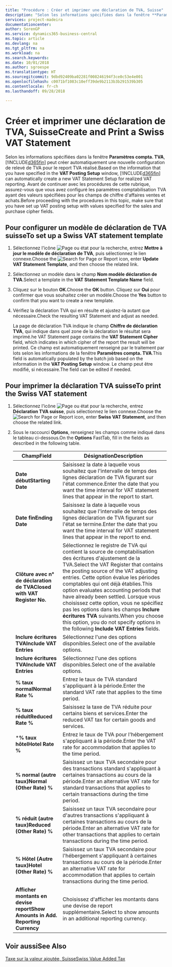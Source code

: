 ```yaml
---
title: "Procédure : Créer et imprimer une déclaration de TVA, Suisse"
description: "Selon les informations spécifiées dans la fenêtre **Paramètres compta. TVA**, Business Central peut créer automatiquement une nouvelle configuration de relevé de TVA pour le report TVA réalisé. Avant de continuer avec les procédures de cette rubrique, assurez-vous que vous avez configuré les paramètres comptabilisation TVA ayant des valeurs spécifiées pour les champs de chiffre d'affaires ventes et achats."
services: project-madeira
documentationcenter: 
author: SorenGP
ms.service: dynamics365-business-central
ms.topic: article
ms.devlang: na
ms.tgt_pltfrm: na
ms.workload: na
ms.search.keywords: 
ms.date: 10/01/2018
ms.author: sgroespe
ms.translationtype: HT
ms.sourcegitcommit: 9dbd92409ba02281f008246194f3ce0c53e4e001
ms.openlocfilehash: c0071bf1083c10eff39de9b2113b3b291539b305
ms.contentlocale: fr-ch
ms.lasthandoff: 09/28/2018

---
```

# <a name="create-and-print-a-swiss-vat-statement"></a><span data-ttu-id="0fa57-104">Créer et imprimer une déclaration de TVA, Suisse</span><span class="sxs-lookup"><span data-stu-id="0fa57-104">Create and Print a Swiss VAT Statement</span></span>
<span data-ttu-id="0fa57-105">Selon les informations spécifiées dans la fenêtre **Paramètres compta. TVA**, [!INCLUDE[d365fin](../../includes/d365fin_md.md)] peut créer automatiquement une nouvelle configuration de relevé de TVA pour le report TVA réalisé.</span><span class="sxs-lookup"><span data-stu-id="0fa57-105">Based on the information that you have specified in the **VAT Posting Setup** window, [!INCLUDE[d365fin](../../includes/d365fin_md.md)] can automatically create a new VAT Statement Setup for realized VAT reporting.</span></span> <span data-ttu-id="0fa57-106">Avant de continuer avec les procédures de cette rubrique, assurez-vous que vous avez configuré les paramètres comptabilisation TVA ayant des valeurs spécifiées pour les champs de chiffre d'affaires ventes et achats.</span><span class="sxs-lookup"><span data-stu-id="0fa57-106">Before proceeding with the procedures in this topic, make sure that you have set up VAT posting setup with values specified for the sales and purchase cipher fields.</span></span>  

## <a name="to-set-up-a-swiss-vat-statement-template"></a><span data-ttu-id="0fa57-107">Pour configurer un modèle de déclaration de TVA suisse</span><span class="sxs-lookup"><span data-stu-id="0fa57-107">To set up a Swiss VAT statement template</span></span>  

1.  <span data-ttu-id="0fa57-108">Sélectionnez l'icône ![Page ou état pour la recherche](../../media/ui-search/search_small.png "icône Page ou état pour la recherche"), entrez **Mettre à jour le modèle de déclaration de TVA**, puis sélectionnez le lien connexe.</span><span class="sxs-lookup"><span data-stu-id="0fa57-108">Choose the ![Search for Page or Report](../../media/ui-search/search_small.png "Search for Page or Report icon") icon, enter **Update VAT Statement Template**, and then choose the related link.</span></span>  
2.  <span data-ttu-id="0fa57-109">Sélectionnez un modèle dans le champ **Nom modèle déclaration de TVA**.</span><span class="sxs-lookup"><span data-stu-id="0fa57-109">Select a template in the **VAT Statement Template Name** field.</span></span>
3.  <span data-ttu-id="0fa57-110">Cliquez sur le bouton **OK**.</span><span class="sxs-lookup"><span data-stu-id="0fa57-110">Choose the **OK** button.</span></span> <span data-ttu-id="0fa57-111">Cliquez sur **Oui** pour confirmer que vous souhaitez créer un modèle.</span><span class="sxs-lookup"><span data-stu-id="0fa57-111">Choose the **Yes** button to confirm that you want to create a new template.</span></span>  
4.  <span data-ttu-id="0fa57-112">Vérifiez la déclaration TVA qui en résulte et ajustez-la autant que nécessaire.</span><span class="sxs-lookup"><span data-stu-id="0fa57-112">Check the resulting VAT Statement and adjust as needed.</span></span>  

     <span data-ttu-id="0fa57-113">La page de déclaration TVA indique le champ **Chiffre de déclaration TVA**, qui indique dans quel zone de la déclaration le résultat sera imprimé.</span><span class="sxs-lookup"><span data-stu-id="0fa57-113">he VAT Statement page contains the **VAT Statement Cipher** field, which indicates in which cipher of the report the result will be printed.</span></span> <span data-ttu-id="0fa57-114">Ce champ est automatiquement renseigné par le traitement par lots selon les informations de la fenêtre **Paramètres compta. TVA**.</span><span class="sxs-lookup"><span data-stu-id="0fa57-114">This field is automatically populated by the batch job based on the information in the **VAT Posting Setup** window.</span></span> <span data-ttu-id="0fa57-115">Le champ peut être modifié, si nécessaire.</span><span class="sxs-lookup"><span data-stu-id="0fa57-115">The field can be edited if needed.</span></span>  

## <a name="to-print-the-swiss-vat-statement"></a><span data-ttu-id="0fa57-116">Pour imprimer la déclaration TVA suisse</span><span class="sxs-lookup"><span data-stu-id="0fa57-116">To print the Swiss VAT statement</span></span>  

1.  <span data-ttu-id="0fa57-117">Sélectionnez l'icône ![Page ou état pour la recherche](../../media/ui-search/search_small.png "Page ou état pour la recherche"), entrez **Déclaration TVA suisse**, puis sélectionnez le lien connexe.</span><span class="sxs-lookup"><span data-stu-id="0fa57-117">Choose the ![Search for Page or Report](../../media/ui-search/search_small.png "Search for Page or Report icon") icon, enter **Swiss VAT Statement**, and then choose the related link.</span></span>  
2.  <span data-ttu-id="0fa57-118">Sous le raccourci **Options**, renseignez les champs comme indiqué dans le tableau ci-dessous.</span><span class="sxs-lookup"><span data-stu-id="0fa57-118">On the **Options** FastTab, fill in the fields as described in the following table.</span></span>  

    |<span data-ttu-id="0fa57-119">Champ</span><span class="sxs-lookup"><span data-stu-id="0fa57-119">Field</span></span>|<span data-ttu-id="0fa57-120">Désignation</span><span class="sxs-lookup"><span data-stu-id="0fa57-120">Description</span></span>|  
    |---------------------------------|---------------------------------------|  
    |<span data-ttu-id="0fa57-121">**Date début**</span><span class="sxs-lookup"><span data-stu-id="0fa57-121">**Starting Date**</span></span>|<span data-ttu-id="0fa57-122">Saisissez la date à laquelle vous souhaitez que l'intervalle de temps des lignes déclaration de TVA figurant sur l'état commence.</span><span class="sxs-lookup"><span data-stu-id="0fa57-122">Enter the date that you want the time interval for VAT statement lines that appear in the report to start.</span></span>|  
    |<span data-ttu-id="0fa57-123">**Date fin**</span><span class="sxs-lookup"><span data-stu-id="0fa57-123">**Ending Date**</span></span>|<span data-ttu-id="0fa57-124">Saisissez la date à laquelle vous souhaitez que l'intervalle de temps des lignes déclaration de TVA figurant sur l'état se termine.</span><span class="sxs-lookup"><span data-stu-id="0fa57-124">Enter the date that you want the time interval for VAT statement lines that appear in the report to end.</span></span>|  
    |<span data-ttu-id="0fa57-125">**Clôture avec n° de déclaration de TVA**</span><span class="sxs-lookup"><span data-stu-id="0fa57-125">**Closed with VAT Register No.**</span></span>|<span data-ttu-id="0fa57-126">Sélectionnez le registre de TVA qui contient la source de comptabilisation des écritures d'ajustement de la TVA.</span><span class="sxs-lookup"><span data-stu-id="0fa57-126">Select the VAT Register that contains the posting source of the VAT adjusting entries.</span></span> <span data-ttu-id="0fa57-127">Cette option évalue les périodes comptables qui ont déjà établies.</span><span class="sxs-lookup"><span data-stu-id="0fa57-127">This option evaluates accounting periods that have already been settled.</span></span> <span data-ttu-id="0fa57-128">Lorsque vous choisissez cette option, vous ne spécifiez pas les options dans les champs **Inclure écritures TVA** suivants.</span><span class="sxs-lookup"><span data-stu-id="0fa57-128">When you choose this option, you do not specify options in the following **Include VAT Entries** fields.</span></span>|  
    |<span data-ttu-id="0fa57-129">**Inclure écritures TVA**</span><span class="sxs-lookup"><span data-stu-id="0fa57-129">**Include VAT Entries**</span></span>|<span data-ttu-id="0fa57-130">Sélectionnez l'une des options disponibles.</span><span class="sxs-lookup"><span data-stu-id="0fa57-130">Select one of the available options.</span></span>|  
    |<span data-ttu-id="0fa57-131">**Inclure écritures TVA**</span><span class="sxs-lookup"><span data-stu-id="0fa57-131">**Include VAT Entries**</span></span>|<span data-ttu-id="0fa57-132">Sélectionnez l'une des options disponibles.</span><span class="sxs-lookup"><span data-stu-id="0fa57-132">Select one of the available options.</span></span>|  
    |<span data-ttu-id="0fa57-133">**% taux normal**</span><span class="sxs-lookup"><span data-stu-id="0fa57-133">**Normal Rate %**</span></span>|<span data-ttu-id="0fa57-134">Entrez le taux de TVA standard s'appliquant à la période.</span><span class="sxs-lookup"><span data-stu-id="0fa57-134">Enter the standard VAT rate that applies to the time period.</span></span>|  
    |<span data-ttu-id="0fa57-135">**% taux réduit**</span><span class="sxs-lookup"><span data-stu-id="0fa57-135">**Reduced Rate %**</span></span>|<span data-ttu-id="0fa57-136">Saisissez la taxe de TVA réduite pour certains biens et services.</span><span class="sxs-lookup"><span data-stu-id="0fa57-136">Enter the reduced VAT tax for certain goods and services.</span></span>|  
    |<span data-ttu-id="0fa57-137">\***% taux hôtel**</span><span class="sxs-lookup"><span data-stu-id="0fa57-137">**Hotel Rate %**</span></span>|<span data-ttu-id="0fa57-138">Entrez le taux de TVA pour l'hébergement s'appliquant à la période.</span><span class="sxs-lookup"><span data-stu-id="0fa57-138">Enter the VAT rate for accommodation that applies to the time period.</span></span>|  
    |<span data-ttu-id="0fa57-139">**% normal (autre taux)**</span><span class="sxs-lookup"><span data-stu-id="0fa57-139">**Normal (Other Rate) %**</span></span>|<span data-ttu-id="0fa57-140">Saisissez un taux TVA secondaire pour des transactions standard s'appliquant à certaines transactions au cours de la période.</span><span class="sxs-lookup"><span data-stu-id="0fa57-140">Enter an alternative VAT rate for standard transactions that applies to certain transactions during the time period.</span></span>|  
    |<span data-ttu-id="0fa57-141">**% réduit (autre taux)**</span><span class="sxs-lookup"><span data-stu-id="0fa57-141">**Reduced (Other Rate) %**</span></span>|<span data-ttu-id="0fa57-142">Saisissez un taux TVA secondaire pour d'autres transactions s'appliquant à certaines transactions au cours de la période.</span><span class="sxs-lookup"><span data-stu-id="0fa57-142">Enter an alternative VAT rate for other transactions that applies to certain transactions during the time period.</span></span>|  
    |<span data-ttu-id="0fa57-143">**% Hôtel (Autre taux)**</span><span class="sxs-lookup"><span data-stu-id="0fa57-143">**Hotel (Other Rate) %**</span></span>|<span data-ttu-id="0fa57-144">Saisissez un taux TVA secondaire pour l'hébergement s'appliquant à certaines transactions au cours de la période.</span><span class="sxs-lookup"><span data-stu-id="0fa57-144">Enter an alternative VAT rate for accommodation that applies to certain transactions during the time period.</span></span>|  
    |<span data-ttu-id="0fa57-145">**Afficher montants en devise report**</span><span class="sxs-lookup"><span data-stu-id="0fa57-145">**Show Amounts in Add. Reporting Currency**</span></span>|<span data-ttu-id="0fa57-146">Choisissez d'afficher les montants dans une devise de report supplémentaire.</span><span class="sxs-lookup"><span data-stu-id="0fa57-146">Select to show amounts in an additional reporting currency.</span></span>|  

## <a name="see-also"></a><span data-ttu-id="0fa57-147">Voir aussi</span><span class="sxs-lookup"><span data-stu-id="0fa57-147">See Also</span></span>  
 [<span data-ttu-id="0fa57-148">Taxe sur la valeur ajoutée, Suisse</span><span class="sxs-lookup"><span data-stu-id="0fa57-148">Swiss Value Added Tax</span></span>](swiss-value-added-tax.md)

